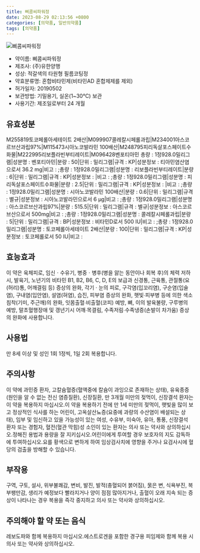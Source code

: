 ```yaml
---
title: 삐콤씨파워정
date: 2023-08-29 02:13:56 +0800
categories: [의약품, 일반의약품]
tags: [의약품]
---
```

![삐콤씨파워정](https://nedrug.mfds.go.kr/pbp/cmn/itemImageDownload/1MlMmwHGNkQ)

- 약이름: 삐콤씨파워정
- 제조사: (주)유한양행
- 성상: 적갈색의 타원형 필름코팅정
- 약효분류명: 혼합비타민제(비타민AD 혼합제제를 제외)
- 허가일자: 20190502
- 보관방법: 기밀용기, 실온(1~30℃) 보관
- 사용기간: 제조일로부터 24 개월
## 유효성분
M255819토코페롤아세테이트 2배산|M099907콜레칼시페롤과립|M234001아스코르브산과립97%|M115473시아노코발라민 100배산|M248795피리독살포스페이트수화물|M222995리보플라빈부티레이트|M096428벤포티아민
총량 : 1정928.0밀리그램|성분명 : 벤포티아민|분량 : 50|단위 : 밀리그램|규격 : KP|성분정보 : 티아민염산염으로서 36.2 mg|비고 : ;총량 : 1정928.0밀리그램|성분명 : 리보플라빈부티레이트|분량 : 6|단위 : 밀리그램|규격 : KP|성분정보 : |비고 : ;총량 : 1정928.0밀리그램|성분명 : 피리독살포스페이트수화물|분량 : 2.5|단위 : 밀리그램|규격 : KP|성분정보 : |비고 : ;총량 : 1정928.0밀리그램|성분명 : 시아노코발라민 100배산|분량 : 0.6|단위 : 밀리그램|규격 : 별규|성분정보 : 시아노코발라민으로서 6 μg|비고 : ;총량 : 1정928.0밀리그램|성분명 : 아스코르브산과립97%|분량 : 515.5|단위 : 밀리그램|규격 : 별규|성분정보 : 아스코르브산으로서 500mg|비고 : ;총량 : 1정928.0밀리그램|성분명 : 콜레칼시페롤과립|분량 : 5|단위 : 밀리그램|규격 : BP|성분정보 : 비타민D로서 500 IU|비고 : ;총량 : 1정928.0밀리그램|성분명 : 토코페롤아세테이트 2배산|분량 : 100|단위 : 밀리그램|규격 : KP|성분정보 : 토코페롤로서 50 IU|비고 :
## 효능효과
이 약은 육체피로, 임신ㆍ수유기, 병중ㆍ병후(병을 앓는 동안이나 회복 후)의 체력 저하 시, 발육기, 노년기의  비타민 B1, B2, B6, C, D, E의 보급과 신경통, 근육통, 관절통(요(허리)통, 어깨결림 등) 증상의 완화, 각기 · 눈의 피로, 구각염(입꼬리염), 구순염(입술염), 구내염(입안염), 설염(혀염), 습진, 피부염 증상의 완화, 햇빛∙피부병 등에 의한 색소침착(기미, 주근깨)의 완화, 잇몸출혈∙비출혈(코피) 예방, 뼈, 이의 발육불량, 구루병의 예방, 말초혈행장애 및 갱년기시 어깨∙목결림, 수족저림∙수족냉증(손발이 차가움) 증상의 완화에 사용합니다.
## 사용법
만 8세 이상 및 성인 1회 1정씩, 1일 2회 복용합니다.
## 주의사항
이 약에 과민증 환자, 고칼슘혈증(혈액중에 칼슘이 과잉으로 존재하는 상태), 유육종증(원인을 알 수 없는 전신 염증질환), 신장질환, 만 3개월 미만의 젖먹이, 신장결석 환자는 이 약을 복용하지 마십시오.이 약을 복용하기 전에 만 1세 미만의 젖먹이, 햇빛을 많이 보고 정상적인 식사를 하는 어린이, 고옥살산뇨증(요중에 과량의 수산염이 배설되는 상태), 임부 및 임신하고 있을 가능성이 있는 여성, 수유부, 미숙아, 유아, 통풍, 신장결석 환자 또는 경험자, 혈전(혈관 막힘)성 소인이 있는 환자는 의사 또는 약사와 상의하십시오.정해진 용법과 용량을 잘 지키십시오.어린이에게 투여할 경우 보호자의 지도 감독하에 투여하십시오.요를 황색으로 변하게 하여 임상검사치에 영향을 주거나 요검사시에 혈당의 검출을 방해할 수 있습니다.
## 부작용
구역, 구토, 설사, 위부불쾌감, 변비, 발진, 발적(충혈되어 붉어짐), 묽은 변, 식욕부진, 복부팽만감, 생리가 예정보다 빨라지거나 양이 점점 많아지거나, 출혈이 오래 지속 되는 증상이 나타나는 경우 복용을 즉각 중지하고 의사 또는 약사와 상의하십시오.
## 주의해야 할 약 또는 음식
레보도파와 함께 복용하지 마십시오.에스트로겐을 포함한 경구용 피임제와 함께 복용 시 의사 또는 약사와 상의하십시오.
